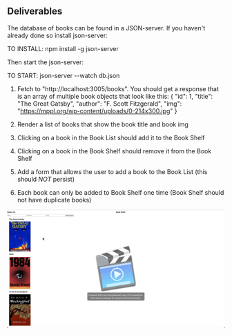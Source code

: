 ## Deliverables

The database of books can be found in a JSON-server. If you haven't already done so install json-server:

TO INSTALL: npm install -g json-server

Then start the json-server:

TO START: json-server --watch db.json

1. Fetch to "http://localhost:3005/books". You should get a response that is an array of multiple book objects that look like this:
   {
   "id": 1,
   "title": "The Great Gatsby",
   "author": "F. Scott Fitzgerald",
   "img": "https://mppl.org/wp-content/uploads/0-214x300.jpg"
   }

2. Render a list of books that show the book title and book img
3. Clicking on a book in the Book List should add it to the Book Shelf
4. Clicking on a book in the Book Shelf should remove it from the Book Shelf
5. Add a form that allows the user to add a book to the Book List (this should _NOT_ persist)
6. Each book can only be added to Book Shelf one time (Book Shelf should not have duplicate books)

![bookshelf gif](bookshelfadd.gif)
